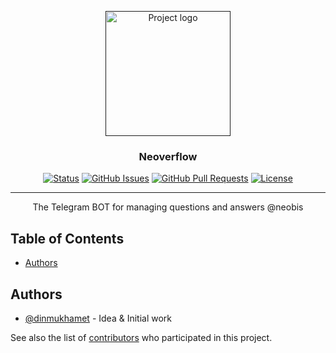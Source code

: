 <p align="center">
  <a href="" rel="noopener">
 <img width=200px height=200px src="https://i.imgur.com/sti3EVZ.jpeg" alt="Project logo"></a>
</p>

<h3 align="center">Neoverflow</h3>

<div align="center">

[![Status](https://img.shields.io/badge/status-active-success.svg)]() [![GitHub Issues](https://img.shields.io/github/issues/kylelobo/The-Documentation-Compendium.svg)](https://github.com/neobis-python/neoverflow/issues) [![GitHub Pull Requests](https://img.shields.io/github/issues-pr/kylelobo/The-Documentation-Compendium.svg)](https://github.com/neobis-python/neoverflow/pulls) [![License](https://img.shields.io/badge/license-MIT-blue.svg)](/LICENSE)

</div>

---

<p align="center"> The Telegram BOT for managing questions and answers @neobis
    <br> 
</p>

## Table of Contents

- [Authors](#authors)

## Authors <a name = "authors"></a>

- [@dinmukhamet](https://github.com/Dinmukhamet) - Idea & Initial work

See also the list of [contributors](https://github.com/neobis-python/neoverflow/graphs/contributors) who participated in this project.

